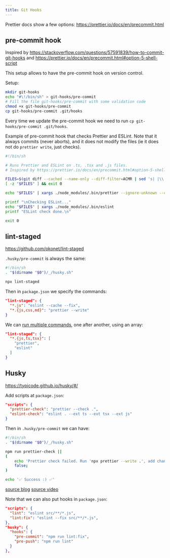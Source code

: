 ```yaml
---
title: Git Hooks
---
```


Prettier docs show a few options: https://prettier.io/docs/en/precommit.html


## pre-commit hook

Inspired by https://stackoverflow.com/questions/57591839/how-to-commit-git-hooks and https://prettier.io/docs/en/precommit.html#option-5-shell-script

This setup allows to have the pre-commit hook on version control.

Setup:

```bash
mkdir git-hooks
echo "#\!/bin/sh" > git-hooks/pre-commit
# Fill the file git-hooks/pre-commit with some validation code
chmod +x git-hooks/pre-commit
cp git-hooks/pre-commit .git/hooks
```

Every time we update the pre-commit hook we need to run `cp git-hooks/pre-commit .git/hooks`.

Example of pre-commit hook that checks Prettier and ESLint. Note that it always commits (never aborts), and it does not modify the files (ie it does not do `prettier write`, just checks).

```bash
#!/bin/sh

# Runs Prettier and ESLint on .ts, .tsx and .js files.
# Inspired by https://prettier.io/docs/en/precommit.html#option-5-shell-script

FILES=$(git diff --cached --name-only --diff-filter=ACMR | sed 's| |\\ |g' | awk '/.ts|.tsx|.js/')
[ -z "$FILES" ] && exit 0

echo "$FILES" | xargs ./node_modules/.bin/prettier --ignore-unknown --check

printf "\nChecking ESLint..."
echo "$FILES" | xargs ./node_modules/.bin/eslint
printf "ESLint check done.\n"

exit 0
```


## lint-staged

https://github.com/okonet/lint-staged

`.husky/pre-commit` is always the same:

```bash
#!/bin/sh
. "$(dirname "$0")/_/husky.sh"

npx lint-staged
```

Then in `package.json` we specify the commands:

```json
"lint-staged": {
  "*.js": "eslint --cache --fix",
  "*.{js,css,md}": "prettier --write"
}
```

We can [run multiple commands](https://github.com/okonet/lint-staged/#running-multiple-commands-in-a-sequence), one after another, using an array:

```json
"lint-staged": {
  "*.{js,ts,tsx}": [
    "prettier",
    "eslint"
  ]
}
```


## Husky

https://typicode.github.io/husky/#/

Add scripts at `package.json`:

```json
"scripts": {
  "prettier-check": "prettier --check .",
  "eslint-check": "eslint . --ext ts --ext tsx --ext js"
}
```

Then in `.husky/pre-commit` we can have:

```bash
#!/bin/sh
. "$(dirname "$0")/_/husky.sh"

npm run prettier-check ||
(
    echo 'Prettier check failed. Run 'npx prettier --write .', add changes and try to commit again.';
    false;
)

echo '✅ Success :) ✅'
```

[source blog](https://blog.jarrodwatts.com/nextjs-eslint-prettier-husky) [source video](https://www.youtube.com/watch?v=sH93pQb9bWM)

Note that we can also put hooks in `package.json`:

```json
"scripts": {
  "lint": "eslint src/**/*.js",
  "lint:fix": "eslint --fix src/**/*.js",
},
"husky": {
  "hooks": {
    "pre-commit": "npm run lint:fix",
    "pre-push": "npm run lint"
  }
},
```
